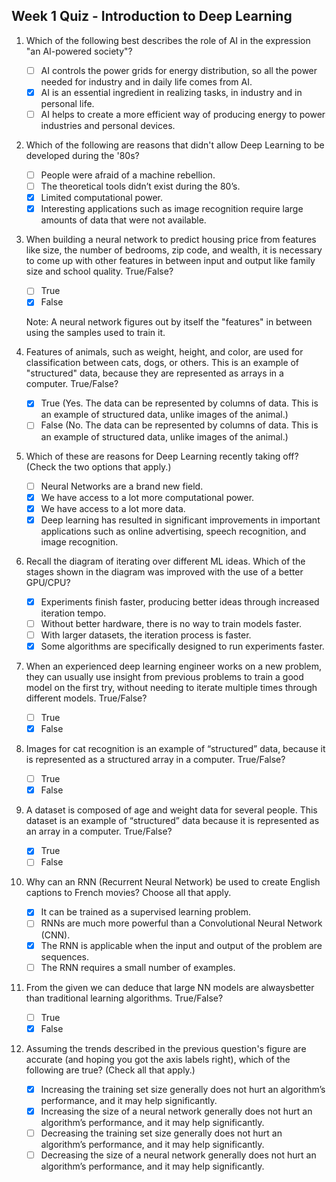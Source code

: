 ## Week 1 Quiz - Introduction to Deep Learning

1. Which of the following best describes the role of AI in the expression "an AI-powered society"?

    - [ ] AI controls the power grids for energy distribution, so all the power needed for industry and in daily life comes from AI.
    - [x] AI is an essential ingredient in realizing tasks, in industry and in personal life.
    - [ ] AI helps to create a more efficient way of producing energy to power industries and personal devices.

2. Which of the following are reasons that didn't allow Deep Learning to be developed during the '80s?

    - [ ] People were afraid of a machine rebellion.
    - [ ] The theoretical tools didn’t exist during the 80’s.
    - [X] Limited computational power.
    - [X] Interesting applications such as image recognition require large amounts of data that were not available.

3. When building a neural network to predict housing price from features like size, the number of bedrooms, zip code, and wealth, it is necessary to come up with other features in between input and output like family size and school quality. True/False?

    - [ ] True
    - [x] False

    Note: A neural network figures out by itself the "features" in between using the samples used to train it.

4. Features of animals, such as weight, height, and color, are used for classification between cats, dogs, or others. This is an example of "structured" data, because they are represented as arrays in a computer. True/False?

    - [X] True (Yes. The data can be represented by columns of data. This is an example of structured data, unlike images of the animal.)
    - [ ] False (No. The data can be represented by columns of data. This is an example of structured data, unlike images of the animal.)

5. Which of these are reasons for Deep Learning recently taking off? (Check the two options that apply.)

    - [ ] Neural Networks are a brand new field.
    - [x] We have access to a lot more computational power.
    - [x] We have access to a lot more data.
    - [x] Deep learning has resulted in significant improvements in important applications such as online advertising, speech recognition, and image recognition.

6. Recall the diagram of iterating over different ML ideas. Which of the stages shown in the diagram was improved with the use of a better GPU/CPU?

    - [x] Experiments finish faster, producing better ideas through increased iteration tempo.
    - [ ] Without better hardware, there is no way to train models faster.
    - [ ] With larger datasets, the iteration process is faster.
    - [X] Some algorithms are specifically designed to run experiments faster.

7. When an experienced deep learning engineer works on a new problem, they can usually use insight from previous problems to train a good model on the first try, without needing to iterate multiple times through different models. True/False?

    - [ ] True
    - [x] False

8. Images for cat recognition is an example of “structured” data, because it is represented as a structured array in a computer. True/False?

    - [ ] True
    - [x] False

9. A dataset is composed of age and weight data for several people. This dataset is an example of “structured” data because it is represented as an array in a computer. True/False?

    - [X] True
    - [ ] False

10. Why can an RNN (Recurrent Neural Network) be used to create English captions to French movies? Choose all that apply.

    - [x] It can be trained as a supervised learning problem.
    - [ ] RNNs are much more powerful than a Convolutional Neural Network (CNN).
    - [x] The RNN is applicable when the input and output of the problem are sequences.
    - [ ] The RNN requires a small number of examples.

11. From the given we can deduce that large NN models are alwaysbetter than traditional learning algorithms. True/False?

    - [ ] True
    - [x] False

12. Assuming the trends described in the previous question's figure are accurate (and hoping you got the axis labels right), which of the following are true? (Check all that apply.)

    - [x] Increasing the training set size generally does not hurt an algorithm’s performance, and it may help significantly.
    - [x] Increasing the size of a neural network generally does not hurt an algorithm’s performance, and it may help significantly.
    - [ ] Decreasing the training set size generally does not hurt an algorithm’s performance, and it may help significantly.
    - [ ] Decreasing the size of a neural network generally does not hurt an algorithm’s performance, and it may help significantly.
